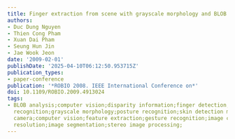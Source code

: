 ```yaml
---
title: Finger extraction from scene with grayscale morphology and BLOB analysis
authors:
- Duc Dung Nguyen
- Thien Cong Pham
- Xuan Dai Pham
- Seung Hun Jin
- Jae Wook Jeon
date: '2009-02-01'
publishDate: '2025-04-10T06:12:50.953715Z'
publication_types:
- paper-conference
publication: '*ROBIO 2008. IEEE International Conference on*'
doi: 10.1109/ROBIO.2009.4913024
tags:
- BLOB analysis;computer vision;disparity information;finger detection;finger extraction;gesture
  recognition;grayscale morphology;posture recognition;skin detection module;stereo
  camera;computer vision;feature extraction;gesture recognition;image colour analysis;image
  resolution;image segmentation;stereo image processing;
---
```

